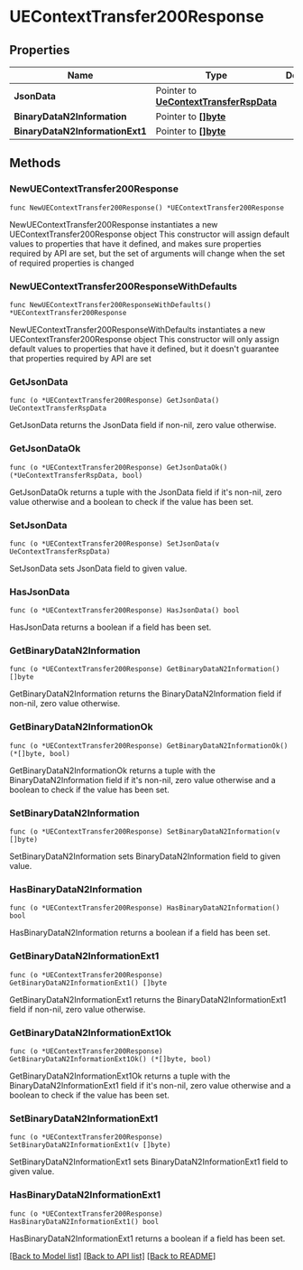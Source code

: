 # UEContextTransfer200Response

## Properties

Name | Type | Description | Notes
------------ | ------------- | ------------- | -------------
**JsonData** | Pointer to [**UeContextTransferRspData**](UeContextTransferRspData.md) |  | [optional] 
**BinaryDataN2Information** | Pointer to [**[]byte**]([]byte.md) |  | [optional] 
**BinaryDataN2InformationExt1** | Pointer to [**[]byte**]([]byte.md) |  | [optional] 

## Methods

### NewUEContextTransfer200Response

`func NewUEContextTransfer200Response() *UEContextTransfer200Response`

NewUEContextTransfer200Response instantiates a new UEContextTransfer200Response object
This constructor will assign default values to properties that have it defined,
and makes sure properties required by API are set, but the set of arguments
will change when the set of required properties is changed

### NewUEContextTransfer200ResponseWithDefaults

`func NewUEContextTransfer200ResponseWithDefaults() *UEContextTransfer200Response`

NewUEContextTransfer200ResponseWithDefaults instantiates a new UEContextTransfer200Response object
This constructor will only assign default values to properties that have it defined,
but it doesn't guarantee that properties required by API are set

### GetJsonData

`func (o *UEContextTransfer200Response) GetJsonData() UeContextTransferRspData`

GetJsonData returns the JsonData field if non-nil, zero value otherwise.

### GetJsonDataOk

`func (o *UEContextTransfer200Response) GetJsonDataOk() (*UeContextTransferRspData, bool)`

GetJsonDataOk returns a tuple with the JsonData field if it's non-nil, zero value otherwise
and a boolean to check if the value has been set.

### SetJsonData

`func (o *UEContextTransfer200Response) SetJsonData(v UeContextTransferRspData)`

SetJsonData sets JsonData field to given value.

### HasJsonData

`func (o *UEContextTransfer200Response) HasJsonData() bool`

HasJsonData returns a boolean if a field has been set.

### GetBinaryDataN2Information

`func (o *UEContextTransfer200Response) GetBinaryDataN2Information() []byte`

GetBinaryDataN2Information returns the BinaryDataN2Information field if non-nil, zero value otherwise.

### GetBinaryDataN2InformationOk

`func (o *UEContextTransfer200Response) GetBinaryDataN2InformationOk() (*[]byte, bool)`

GetBinaryDataN2InformationOk returns a tuple with the BinaryDataN2Information field if it's non-nil, zero value otherwise
and a boolean to check if the value has been set.

### SetBinaryDataN2Information

`func (o *UEContextTransfer200Response) SetBinaryDataN2Information(v []byte)`

SetBinaryDataN2Information sets BinaryDataN2Information field to given value.

### HasBinaryDataN2Information

`func (o *UEContextTransfer200Response) HasBinaryDataN2Information() bool`

HasBinaryDataN2Information returns a boolean if a field has been set.

### GetBinaryDataN2InformationExt1

`func (o *UEContextTransfer200Response) GetBinaryDataN2InformationExt1() []byte`

GetBinaryDataN2InformationExt1 returns the BinaryDataN2InformationExt1 field if non-nil, zero value otherwise.

### GetBinaryDataN2InformationExt1Ok

`func (o *UEContextTransfer200Response) GetBinaryDataN2InformationExt1Ok() (*[]byte, bool)`

GetBinaryDataN2InformationExt1Ok returns a tuple with the BinaryDataN2InformationExt1 field if it's non-nil, zero value otherwise
and a boolean to check if the value has been set.

### SetBinaryDataN2InformationExt1

`func (o *UEContextTransfer200Response) SetBinaryDataN2InformationExt1(v []byte)`

SetBinaryDataN2InformationExt1 sets BinaryDataN2InformationExt1 field to given value.

### HasBinaryDataN2InformationExt1

`func (o *UEContextTransfer200Response) HasBinaryDataN2InformationExt1() bool`

HasBinaryDataN2InformationExt1 returns a boolean if a field has been set.


[[Back to Model list]](../README.md#documentation-for-models) [[Back to API list]](../README.md#documentation-for-api-endpoints) [[Back to README]](../README.md)


